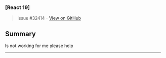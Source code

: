 ### [React 19]

> Issue #32414 - [View on GitHub](https://github.com/facebook/react/issues/32414)

## Summary
Is not working for me please help
<!--
  Please provide a CodeSandbox (https://codesandbox.io/s/new), a link to a
  repository on GitHub, or provide a minimal code example that reproduces the
  problem. You may provide a screenshot of the application if you think it is
  relevant to your bug report. Here are some tips for providing a minimal
  example: https://stackoverflow.com/help/mcve.
-->


---

